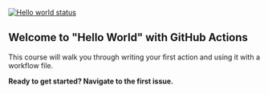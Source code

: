 [![Hello world status](https://github.com/MitanshuShaBa/hello-github-actions/workflows/hello-world/badge.svg)](https://github.com/MitanshuShaBa/hello-github-actions/actions)

## Welcome to "Hello World" with GitHub Actions

This course will walk you through writing your first action and using it with a workflow file. 

**Ready to get started? Navigate to the first issue.**
